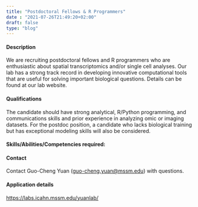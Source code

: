 ```yaml
---
title: "Postdoctoral Fellows & R Programmers"
date : "2021-07-26T21:49:20+02:00"
draft: false
type: "blog"
---
```


#### Description

We are recruiting postdoctoral fellows and R programmers who are enthusiastic about spatial transcriptomics and/or single cell analyses. Our lab has a strong track record in developing innovative computational tools that are useful for solving important biological questions. Details can be found at our lab website.

<!--more-->


#### Qualifications	

The candidate should have strong analytical, R/Python programming, and communications skills and prior experience in analyzing omic or imaging datasets. For the postdoc position, a candidate who lacks biological training but has exceptional modeling skills will also be considered. 

#### Skills/Abilities/Competencies required:


#### Contact

Contact Guo-Cheng Yuan (guo-cheng.yuan@mssm.edu) with questions.

#### Application details

https://labs.icahn.mssm.edu/yuanlab/



